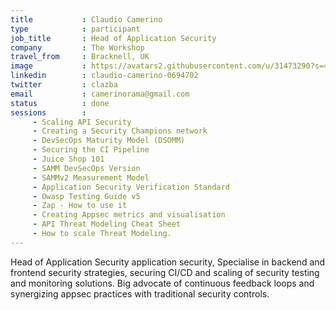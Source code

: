 ```yaml
---
title           : Claudio Camerino
type            : participant
job_title       : Head of Application Security
company         : The Workshop
travel_from     : Bracknell, UK
image           : https://avatars2.githubusercontent.com/u/31473290?s=460&v=4
linkedin        : claudio-camerino-0694702
twitter         : clazba
email           : camerinorama@gmail.com
status          : done
sessions        :
     - Scaling API Security
     - Creating a Security Champions network
     - DevSecOps Maturity Model (DSOMM)
     - Securing the CI Pipeline
     - Juice Shop 101
     - SAMM DevSecOps Version
     - SAMMv2 Measurement Model
     - Application Security Verification Standard
     - Owasp Testing Guide v5
     - Zap - How to use it
     - Creating Appsec metrics and visualisation
     - API Threat Modeling Cheat Sheet
     - How to scale Threat Modeling.
---
```



Head of Application Security application security,  Specialise in backend and frontend security strategies, securing CI/CD and scaling of security testing and monitoring solutions. Big advocate of continuous feedback loops and synergizing appsec practices with traditional security controls.
